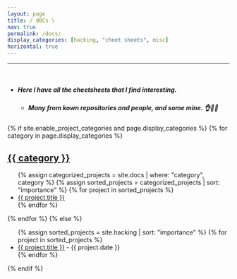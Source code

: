 ```yaml
---
layout: page
title: / d0Cs \
nav: true
permalink: /docs/
display_categories: [hacking, "cheet sheets", misc]
horizontal: true
---
```


---

<br>

- ##### **Here I have all the cheetsheets that I find interesting**.
  - ##### **Many from kown repositories and people, and some mine.** :ok_hand::slightly_smiling_face::wink:

<div class="projects">
{% if site.enable_project_categories and page.display_categories %}
  {% for category in page.display_categories %}
  <a id="{{ category }}" href=".#{{ category }}">
    <h2 class="category">{{ category }}</h2>
  </a>
  <ul>
    {% assign categorized_projects = site.docs | where: "category", category %}
    {% assign sorted_projects = categorized_projects | sort: "importance" %}
    {% for project in sorted_projects %}
      <li><a href="{{ project.url }}">{{ project.title }}</a></li>
    {% endfor %}
  </ul>
  {% endfor %}
{% else %}
  <ul>
    {% assign sorted_projects = site.hacking | sort: "importance" %}
    {% for project in sorted_projects %}
      <li><a href="{{ project.url }}">{{ project.title }}</a> - {{ project.date }}</li>
    {% endfor %}
  </ul>
{% endif %}
</div>
